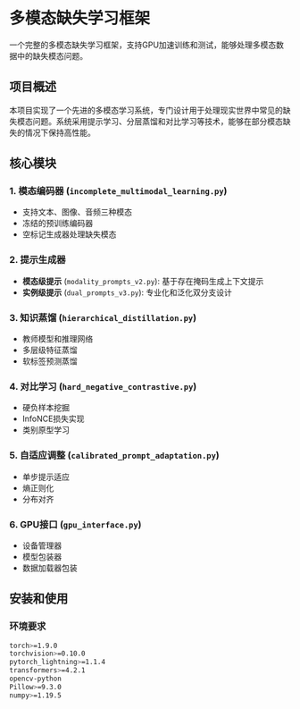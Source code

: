 # 多模态缺失学习框架

一个完整的多模态缺失学习框架，支持GPU加速训练和测试，能够处理多模态数据中的缺失模态问题。

## 项目概述

本项目实现了一个先进的多模态学习系统，专门设计用于处理现实世界中常见的缺失模态问题。系统采用提示学习、分层蒸馏和对比学习等技术，能够在部分模态缺失的情况下保持高性能。


## 核心模块

### 1. 模态编码器 (`incomplete_multimodal_learning.py`)
- 支持文本、图像、音频三种模态
- 冻结的预训练编码器
- 空标记生成器处理缺失模态

### 2. 提示生成器
- **模态级提示** (`modality_prompts_v2.py`): 基于存在掩码生成上下文提示
- **实例级提示** (`dual_prompts_v3.py`): 专业化和泛化双分支设计

### 3. 知识蒸馏 (`hierarchical_distillation.py`)
- 教师模型和推理网络
- 多层级特征蒸馏
- 软标签预测蒸馏

### 4. 对比学习 (`hard_negative_contrastive.py`)
- 硬负样本挖掘
- InfoNCE损失实现
- 类别原型学习

### 5. 自适应调整 (`calibrated_prompt_adaptation.py`)
- 单步提示适应
- 熵正则化
- 分布对齐

### 6. GPU接口 (`gpu_interface.py`)
- 设备管理器
- 模型包装器
- 数据加载器包装

## 安装和使用

### 环境要求

```bash
torch>=1.9.0
torchvision>=0.10.0
pytorch_lightning>=1.1.4
transformers>=4.2.1
opencv-python
Pillow>=9.3.0
numpy>=1.19.5
```